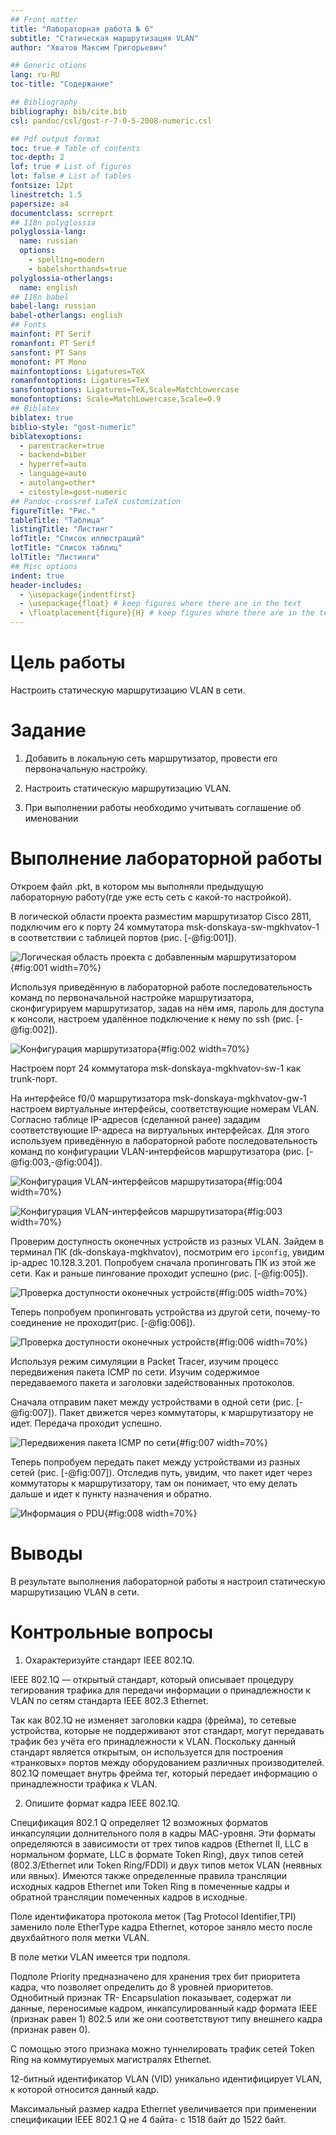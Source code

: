 ```yaml
---
## Front matter
title: "Лабораторная работа № 6"
subtitle: "Статическая маршрутизация VLAN"
author: "Хватов Максим Григорьевич"

## Generic otions
lang: ru-RU
toc-title: "Содержание"

## Bibliography
bibliography: bib/cite.bib
csl: pandoc/csl/gost-r-7-0-5-2008-numeric.csl

## Pdf output format
toc: true # Table of contents
toc-depth: 2
lof: true # List of figures
lot: false # List of tables
fontsize: 12pt
linestretch: 1.5
papersize: a4
documentclass: scrreprt
## I18n polyglossia
polyglossia-lang:
  name: russian
  options:
	- spelling=modern
	- babelshorthands=true
polyglossia-otherlangs:
  name: english
## I18n babel
babel-lang: russian
babel-otherlangs: english
## Fonts
mainfont: PT Serif
romanfont: PT Serif
sansfont: PT Sans
monofont: PT Mono
mainfontoptions: Ligatures=TeX
romanfontoptions: Ligatures=TeX
sansfontoptions: Ligatures=TeX,Scale=MatchLowercase
monofontoptions: Scale=MatchLowercase,Scale=0.9
## Biblatex
biblatex: true
biblio-style: "gost-numeric"
biblatexoptions:
  - parentracker=true
  - backend=biber
  - hyperref=auto
  - language=auto
  - autolang=other*
  - citestyle=gost-numeric
## Pandoc-crossref LaTeX customization
figureTitle: "Рис."
tableTitle: "Таблица"
listingTitle: "Листинг"
lofTitle: "Список иллюстраций"
lotTitle: "Список таблиц"
lolTitle: "Листинги"
## Misc options
indent: true
header-includes:
  - \usepackage{indentfirst}
  - \usepackage{float} # keep figures where there are in the text
  - \floatplacement{figure}{H} # keep figures where there are in the text
---
```


# Цель работы

Настроить статическую маршрутизацию VLAN в сети.

# Задание

1. Добавить в локальную сеть маршрутизатор, провести его первоначальную настройку.

2. Настроить статическую маршрутизацию VLAN.

3. При выполнении работы необходимо учитывать соглашение об именовании


# Выполнение лабораторной работы

Откроем файл .pkt, в котором мы выполняли предыдущую лабораторную работу(где уже есть сеть с какой-то настройкой).

В логической области проекта разместим маршрутизатор Cisco 2811, подключим его к порту 24 коммутатора msk-donskaya-sw-mgkhvatov-1 в соответствии с таблицей портов (рис. [-@fig:001]).

![Логическая область проекта с добавленным маршрутизатором](image/1.png){#fig:001 width=70%}

Используя приведённую в лабораторной работе последовательность команд по первоначальной настройке маршрутизатора, сконфигурируем маршрутизатор, задав на
нём имя, пароль для доступа к консоли, настроем удалённое подключение к нему по ssh (рис. [-@fig:002]).

![Конфигурация маршрутизатора](image/2.png){#fig:002 width=70%}

Настроем порт 24 коммутатора msk-donskaya-mgkhvatov-sw-1 как trunk-порт.

На интерфейсе f0/0 маршрутизатора msk-donskaya-mgkhvatov-gw-1 настроем виртуальные интерфейсы, соответствующие номерам VLAN. Согласно таблице IP-адресов (сделанной ранее) зададим соответствующие IP-адреса на виртуальных интерфейсах. Для этого используем приведённую в лабораторной работе
последовательность команд по конфигурации VLAN-интерфейсов маршрутизатора (рис. [-@fig:003,-@fig:004]).

![Конфигурация VLAN-интерфейсов маршрутизатора](image/4.png){#fig:004 width=70%}

![Конфигурация VLAN-интерфейсов маршрутизатора](image/3.png){#fig:003 width=70%}

Проверим доступность оконечных устройств из разных VLAN. Зайдем в терминал ПК (dk-donskaya-mgkhvatov), посмотрим его `ipconfig`, увидим ip-адрес 10.128.3.201. Попробуем сначала пропинговать ПК из этой же сети. Как и раньше пингование проходит успешно (рис. [-@fig:005]).

![Проверка доступности оконечных устройств](image/5.png){#fig:005 width=70%}

Теперь попробуем пропинговать устройства из другой сети, почему-то соединение не проходит(рис. [-@fig:006]).

![Проверка доступности оконечных устройств](image/6.png){#fig:006 width=70%}

Используя режим симуляции в Packet Tracer, изучим процесс передвижения пакета ICMP по сети. Изучим содержимое передаваемого пакета и заголовки задействованных протоколов.

Сначала отправим пакет между устройствами в одной сети (рис. [-@fig:007]). Пакет движется через коммутаторы, к маршрутизатору не идет. Передача проходит успешно.

![Передвижения пакета ICMP по сети](image/7.png){#fig:007 width=70%}

Теперь попробуем передать пакет между устройствами из разных сетей (рис. [-@fig:007]). Отследив путь, увидим, что пакет идет через коммутаторы к маршрутизатору, там он понимает, что ему делать дальше и идет к пункту назначения и обратно.

![Информация о PDU](image/8.png){#fig:008 width=70%}

# Выводы

В результате выполнения лабораторной работы я настроил статическую маршрутизацию VLAN в сети.

# Контрольные вопросы

1. Охарактеризуйте стандарт IEEE 802.1Q.

IEEE 802.1Q — открытый стандарт, который описывает процедуру тегирования трафика для передачи информации о принадлежности к VLAN по сетям стандарта IEEE 802.3 Ethernet.

Так как 802.1Q не изменяет заголовки кадра (фрейма), то сетевые устройства, которые не поддерживают этот стандарт, могут передавать трафик без учёта его принадлежности к VLAN. Поскольку данный стандарт является открытым, он используется для построения «транковых» портов между оборудованием различных производителей.
802.1Q помещает внутрь фрейма тег, который передает информацию о принадлежности трафика к VLAN.

2. Опишите формат кадра IEEE 802.1Q.

Спецификация 802.1 Q определяет 12 возможных форматов инкапсуляции долнительного поля в кадры МАС-уровня. Эти форматы определяются в зависимости от трех типов кадров (Ethernet II, LLC в нормальном формате, LLC в формате Token Ring), двух типов сетей (802.3/Ethernet или Token Ring/FDDI) и двух типов меток VLAN (неявных или явных). Имеются также определенные правила трансляции исходных кадров Ethernet или Token Ring в помеченные кадры и обратной трансляции помеченных кадров в исходные.

Поле идентификатора протокола меток (Tag Protocol Identifier,TPI) заменило поле EtherType кадра Ethernet, которое заняло место после двухбайтного поля метки VLAN.

В поле метки VLAN имеется три подполя.

Подполе Priority предназначено для хранения трех бит приоритета кадра, что позволяет определить до 8 уровней приоритетов. Однобитный признак TR- Encapsulation показывает, содержат ли данные, переносимые кадром, инкапсулированный кадр формата IEEE (признак равен 1) 802.5 или же они соответствуют типу внешнего кадра (признак равен 0).

С помощью этого признака можно туннелировать трафик сетей Token Ring на коммутируемых магистралях Ethernet.

12-битный идентификатор VLAN (VID) уникально идентифицирует VLAN, к которой относится данный кадр.

Максимальный размер кадра Ethernet увеличивается при применении спецификации IEEE 802.1 Q не 4 байта- с 1518 байт до 1522 байт.